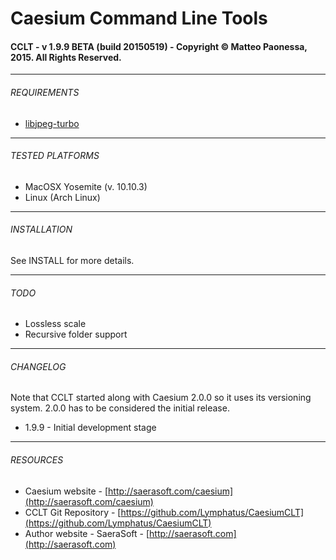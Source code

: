 # Caesium Command Line Tools
#### CCLT - v 1.9.9 BETA (build 20150519) - Copyright &copy; Matteo Paonessa, 2015. All Rights Reserved.

----------

###### REQUIREMENTS
* [libjpeg-turbo](http://libjpeg-turbo.org/)

----------

###### TESTED PLATFORMS
* MacOSX Yosemite (v. 10.10.3)
* Linux (Arch Linux)

----------

###### INSTALLATION
See INSTALL for more details.

----------

###### TODO
* Lossless scale
* Recursive folder support

----------

###### CHANGELOG
Note that CCLT started along with Caesium 2.0.0 so it uses its versioning system. 2.0.0 has to be considered the initial release.
* 1.9.9 - Initial development stage

----------

###### RESOURCES
* Caesium website - [http://saerasoft.com/caesium](http://saerasoft.com/caesium)
* CCLT Git Repository - [https://github.com/Lymphatus/CaesiumCLT](https://github.com/Lymphatus/CaesiumCLT)
* Author website - SaeraSoft - [http://saerasoft.com](http://saerasoft.com)
